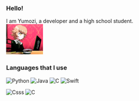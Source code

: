 ### Hello! 
I am Yumozi, a developer and a high school student.\
<img src="https://github.com/aia7k7k/aia7k7k/blob/main/chihiro.gif" width="100px">




### Languages that I use
![Python](https://img.shields.io/badge/-Python-3776AB?style=flat-square&logo=Python&logoColor=fff) ![Java](https://img.shields.io/badge/-Java-fc683f?style=flat-square&logo=Java&logoColor=fff) ![C](https://img.shields.io/badge/-Css-A8B9CC?style=flat-square&logo=C&logoColor=fff) ![Swift](https://img.shields.io/badge/-Swift-FA7343?style=flat-square&logo=Swift&logoColor=fff)

![Csss](https://img.shields.io/badge/-Css-A8B9CC?style=flat-square&logo=C&logoColor=fff) 
![C](https://img.shields.io/badge/-C-A8B9CC?style=flat-square&logo=C&logoColor=fff)
